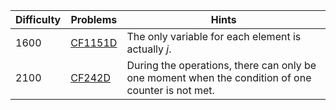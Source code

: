 | Difficulty | Problems | Hints |
| -------- | -------- | -------- |
| 1600 | [CF1151D](https://codeforces.com/problemset/problem/1151/D) | The only variable for each element is actually $j$. |
| 2100 | [CF242D](https://codeforces.com/problemset/problem/242/D) | During the operations, there can only be one moment when the condition of one counter is not met. |